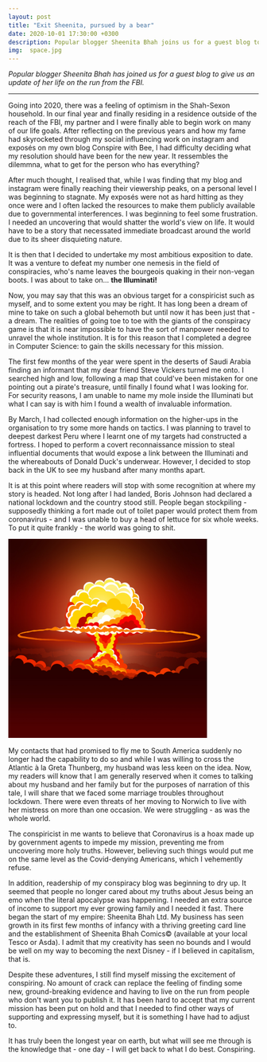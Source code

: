 ```yaml
---
layout: post
title: "Exit Sheenita, pursued by a bear"
date: 2020-10-01 17:30:00 +0300
description: Popular blogger Sheenita Bhah joins us for a guest blog to give us an update of her life on the run from the FBI.
img:  space.jpg
---
```

*Popular blogger Sheenita Bhah has joined us for a guest blog to give us an update of her life on the run from the FBI.*

---
Going into 2020, there was a feeling of optimism in the Shah-Sexon household. In our final year and finally residing in a residence outside of the reach of the FBI, my partner and I were finally able to begin work on many of our life goals. After reflecting on the previous years and how my fame had skyrocketed through my social influencing work on instagram and exposés on my own blog Conspire with Bee, I had difficulty deciding what my resolution should have been for the new year. It ressembles the dilemmna, what to get for the person who has everything?

After much thought, I realised that, while I was finding that my blog and instagram were finally reaching their viewership peaks, on a personal level I was beginning to stagnate. My exposés were not as hard hitting as they once were and I often lacked the resources to make them publicly available due to governmental interferences. I was beginning to feel some frustration. I needed an uncovering that would shatter the world's view on life. It would have to be a story that necessated immediate broadcast around the world due to its sheer disquieting nature.

It is then that I decided to undertake my most ambitious exposition to date. It was a venture to defeat my number one nemesis in the field of conspiracies, who's name leaves the bourgeois quaking in their non-vegan boots. I was about to take on... **the Illuminati!**

Now, you may say that this was an obvious target for a conspiricist such as myself, and to some extent you may be right. It has long been a dream of mine to take on such a global behemoth but until now it has been just that - a dream. The realities of going toe to toe with the giants of the conspiracy game is that it is near impossible to have the sort of manpower needed to unravel the whole institution. It is for this reason that I completed a degree in Computer Science: to gain the skills necessary for this mission.

The first few months of the year were spent in the deserts of Saudi Arabia finding an informant that my dear friend Steve Vickers turned me onto. I searched high and low, following a map that could've been mistaken for one pointing out a pirate's treasure, until finally I found what I was looking for. For security reasons, I am unable to name my mole inside the Illuminati but what I can say is with him I found a wealth of invaluable information.

By March, I had collected enough information on the higher-ups in the organisation to try some more hands on tactics. I was planning to travel to deepest darkest Peru where I learnt one of my targets had constructed a fortress. I hoped to perform a covert reconnaissance mission to steal influential documents that would expose a link between the Illuminati and the whereabouts of Donald Duck's underwear. However, I decided to stop back in the UK to see my husband after many months apart.

It is at this point where readers will stop with some recognition at where my story is headed. Not long after I had landed, Boris Johnson had declared a national lockdown and the country stood still. People began stockpiling - supposedly thinking a fort made out of toilet paper would protect them from coronavirus - and I was unable to buy a head of lettuce for six whole weeks. To put it quite frankly - the world was going to shit.

<img src="../assets/img/nuclear-explosion.jpg" alt="explosion" width="400"/>

My contacts that had promised to fly me to South America suddenly no longer had the capability to do so and while I was willing to cross the Atlantic à la Greta Thunberg, my husband was less keen on the idea. Now, my readers will know that I am generally reserved when it comes to talking about my husband and her family but for the purposes of narration of this tale, I will share that we faced some marriage troubles throughout lockdown. There were even threats of her moving to Norwich to live with her mistress on more than one occasion. We were struggling - as was the whole world.

The conspiricist in me wants to believe that Coronavirus is a hoax made up by government agents to impede my mission, preventing me from uncovering more holy truths. However, believing such things would put me on the same level as the Covid-denying Americans, which I vehemently refuse.

In addition, readership of my conspiracy blog was beginning to dry up. It seemed that people no longer cared about my truths about Jesus being an emo when the literal apocalypse was happening. I needed an extra source of income to support my ever growing family and I needed it fast. There began the start of my empire: Sheenita Bhah Ltd. My business has seen growth in its first few months of infancy with a thriving greeting card line and the establishment of Sheenita Bhah Comics© (available at your local Tesco or Asda). I admit that my creativity has seen no bounds and I would be well on my way to becoming the next Disney - if I believed in capitalism, that is. 

Despite these adventures, I still find myself missing the excitement of conspiring. No amount of crack can replace the feeling of finding some new, ground-breaking evidence and having to live on the run from people who don't want you to publish it. It has been hard to accept that my current mission has been put on hold and that I needed to find other ways of supporting and expressing myself, but it is something I have had to adjust to.

It has truly been the longest year on earth, but what will see me through is the knowledge that - one day - I will get back to what I do best. Conspiring.